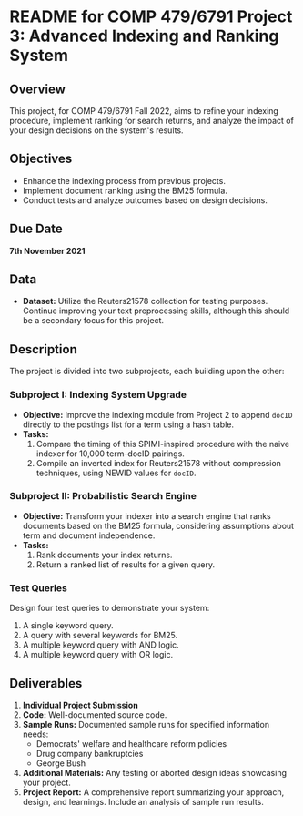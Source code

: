 # README for COMP 479/6791 Project 3: Advanced Indexing and Ranking System

## Overview
This project, for COMP 479/6791 Fall 2022, aims to refine your indexing procedure, implement ranking for search returns, and analyze the impact of your design decisions on the system's results.

## Objectives
- Enhance the indexing process from previous projects.
- Implement document ranking using the BM25 formula.
- Conduct tests and analyze outcomes based on design decisions.

## Due Date
**7th November 2021**

## Data
- **Dataset:** Utilize the Reuters21578 collection for testing purposes. Continue improving your text preprocessing skills, although this should be a secondary focus for this project.

## Description
The project is divided into two subprojects, each building upon the other:

### Subproject I: Indexing System Upgrade
- **Objective:** Improve the indexing module from Project 2 to append `docID` directly to the postings list for a term using a hash table.
- **Tasks:**
  1. Compare the timing of this SPIMI-inspired procedure with the naive indexer for 10,000 term-docID pairings.
  2. Compile an inverted index for Reuters21578 without compression techniques, using NEWID values for `docID`.

### Subproject II: Probabilistic Search Engine
- **Objective:** Transform your indexer into a search engine that ranks documents based on the BM25 formula, considering assumptions about term and document independence.
- **Tasks:**
  1. Rank documents your index returns.
  2. Return a ranked list of results for a given query.

### Test Queries
Design four test queries to demonstrate your system:
  1. A single keyword query.
  2. A query with several keywords for BM25.
  3. A multiple keyword query with AND logic.
  4. A multiple keyword query with OR logic.

## Deliverables
1. **Individual Project Submission**
2. **Code:** Well-documented source code.
3. **Sample Runs:** Documented sample runs for specified information needs:
   - Democrats' welfare and healthcare reform policies
   - Drug company bankruptcies
   - George Bush
4. **Additional Materials:** Any testing or aborted design ideas showcasing your project.
5. **Project Report:** A comprehensive report summarizing your approach, design, and learnings. Include an analysis of sample run results.
